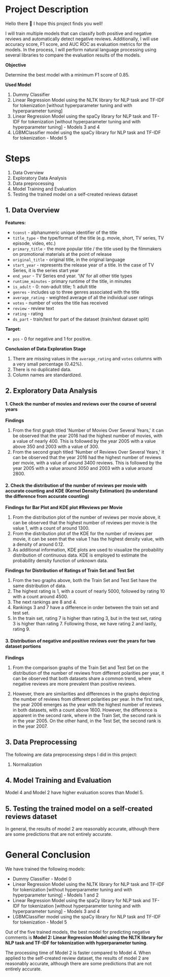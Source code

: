 ﻿# Project Description

Hello there :wave:
I hope this project finds you well!

I will train multiple models that can classify both positive and negative reviews and automatically detect negative reviews. Additionally, I will use accuracy score, F1 score, and AUC ROC as evaluation metrics for the models. In the process, I will perform natural language processing using several libraries to compare the evaluation results of the models.


**Objective**

Determine the best model with a minimum F1 score of 0.85.

**Used Model**
1. Dummy Classifier
2. Linear Regression Model using the NLTK library for NLP task and TF-IDF for tokenization [without hyperparameter tuning and with hyperparameter tuning]
3. Linear Regression Model using the spaCy library for NLP task and TF-IDF for tokenization [without hyperparameter tuning and with hyperparameter tuning] - Models 3 and 4
4. LGBMClassifier model using the spaCy library for NLP task and TF-IDF for tokenization - Model 5

# Steps

1. Data Overview
2. Exploratory Data Analysis
3. Data preprocessing
4. Model Training and Evaluation
5. Testing the trained model on a self-created reviews dataset

## 1. Data Overview

**Features:**

- `tconst` - alphanumeric unique identifier of the title
- `title_type` - the type/format of the title (e.g. movie, short, TV series, TV episode, video, etc.)
- `primary_title` - the more popular title / the title used by the filmmakers on promotional materials at the point of release
- `original_title` - original title, in the original language
- `start_year` - represents the release year of a title. In the case of TV Series, it is the series start year
- `end_year` - TV Series end year. ‘\N’ for all other title types
- `runtime_minutes` - primary runtime of the title, in minutes
- `is_adult` - 0: non-adult title; 1: adult title
- `genres` - includes up to three genres associated with the title
- `average_rating` - weighted average of all the individual user ratings
- `votes` - number of votes the title has received
- `review` - review text
- `rating` - rating
- `ds_part` - train/test for part of the dataset (train/test dataset split)

**Target:**
- `pos` - 0 for negative and 1 for positive.

**Conclusion of Data Exploration Stage**

1. There are missing values in the `average_rating` and `votes` columns with a very small percentage (0.42%).
2. There is no duplicated data.
3. Column names are standardized.

## 2. Exploratory Data Analysis

#### 1. Check the number of movies and reviews over the course of several years
**Findings**

1. From the first graph titled 'Number of Movies Over Several Years,' it can be observed that the year 2016 had the highest number of movies, with a value of nearly 400. This is followed by the year 2005 with a value above 350 and 2003 with a value of 300.
2. From the second graph titled 'Number of Reviews Over Several Years,' it can be observed that the year 2016 had the highest number of reviews per movie, with a value of around 3400 reviews. This is followed by the year 2005 with a value around 3050 and 2003 with a value around 2800.

#### 2. Check the distribution of the number of reviews per movie with accurate counting and KDE (Kernel Density Estimation) (to understand the difference from accurate counting)

**Findings for Bar Plot and KDE plot #Reviews per Movie**
1. From the distribution plot of the number of reviews per movie above, it can be observed that the highest number of reviews per movie is the value 1, with a count of around 1300.
2. From the distribution plot of the KDE for the number of reviews per movie, it can be seen that the value 1 has the highest density value, with a density of around 0.12.
3. As additional information, KDE plots are used to visualize the probability distribution of continuous data. KDE is employed to estimate the probability density function of unknown data.

**Findings for Distribution of Ratings of Train Set and Test Set**

1. From the two graphs above, both the Train Set and Test Set have the same distribution of data.
2. The highest rating is 1, with a count of nearly 5000, followed by rating 10 with a count around 4500.
3. The next rankings are 8 and 4.
4. Rankings 3 and 7 have a difference in order between the train set and test set.
5. In the train set, rating 7 is higher than rating 3, but in the test set, rating 3 is higher than rating 7. Following those, we have rating 2 and lastly, rating 9.


#### 3. Distribution of negative and positive reviews over the years for two dataset portions

**Findings**

  

1. From the comparison graphs of the Train Set and Test Set on the distribution of the number of reviews from different polarities per year, it can be observed that both datasets share a common trend, where negative reviews are more prevalent than positive reviews.

2. However, there are similarities and differences in the graphs depicting the number of reviews from different polarities per year. In the first rank, the year 2006 emerges as the year with the highest number of reviews in both datasets, with a count above 1600. However, the difference is apparent in the second rank, where in the Train Set, the second rank is in the year 2005. On the other hand, in the Test Set, the second rank is in the year 2007.

## 3. Data Preprocessing

The following are data preprocessing steps I did in this project:
1. Normalization

## 4. Model Training and Evaluation

Model 4 and Model 2 have higher evaluation scores than Model 5.

## 5. Testing the trained model on a self-created reviews dataset

In general, the results of model 2 are reasonably accurate, although there are some predictions that are not entirely accurate.

# General Conclusion

We have trained the following models:

- Dummy Classifier - Model 0
- Linear Regression Model using the NLTK library for NLP task and TF-IDF for tokenization [without hyperparameter tuning and with hyperparameter tuning] - Models 1 and 2
- Linear Regression Model using the spaCy library for NLP task and TF-IDF for tokenization [without hyperparameter tuning and with hyperparameter tuning] - Models 3 and 4
- LGBMClassifier model using the spaCy library for NLP task and TF-IDF for tokenization - Model 5

 Out of the five trained models, the best model for predicting negative comments is **Model 2: Linear Regression Model using the NLTK library for NLP task and TF-IDF for tokenization with hyperparameter tuning**.

 The processing time of Model 2 is faster compared to Model 4. When applied to the self-created review dataset, the results of model 2 are reasonably accurate, although there are some predictions that are not entirely accurate.
